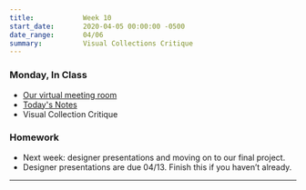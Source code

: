 ```yaml
---
title:            Week 10
start_date:       2020-04-05 00:00:00 -0500
date_range:       04/06
summary:          Visual Collections Critique
---
```


### Monday, In Class

- [Our virtual meeting room](https://meetingsamer3.webex.com/meet/nf294)
- [Today's Notes](https://paper.dropbox.com/doc/Week-10-Visual-Archive-Presentations--AxgFFjcZ7e_E6FYMqTTPYR3ZAQ-x0k3k5w3nHOEJyb1U0szw)
- Visual Collection Critique

### Homework

- Next week: designer presentations and moving on to our final project.
- Designer presentations are due 04/13. Finish this if you haven&rsquo;t already.

---
